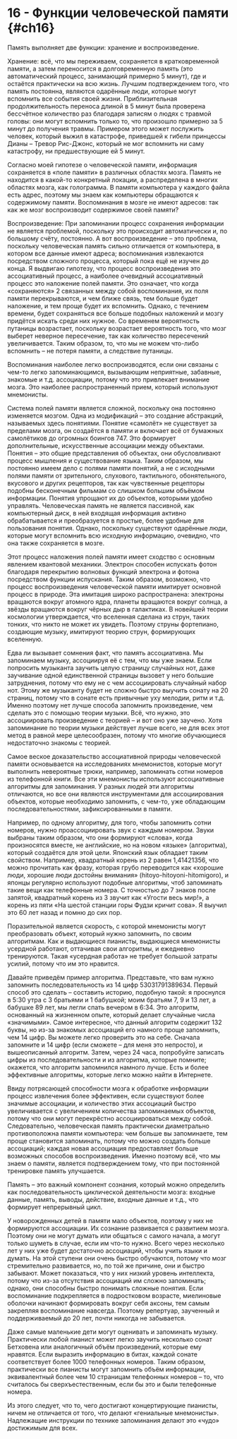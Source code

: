 # 16 - Функции человеческой памяти {#ch16}

Память выполняет две функции: хранение и воспроизведение.

Хранение: всё, что мы переживаем, сохраняется в кратковременной памяти, а затем переносится в долговременную память (это автоматический процесс, занимающий примерно 5 минут), где и остаётся практически на всю жизнь. Лучшим подтверждением того, что память постоянна, являются одарённые люди, которые могут вспомнить все события своей жизни. Приблизительная продолжительность переноса длиной в 5 минут была проверена бессчётное количество раз благодаря записям о людях с травмой головы: они могут вспомнить только то, что произошло примерно за 5 минут до получения травмы. Примером этого может послужить человек, который выжил в катастрофе, приведшей к гибели принцессы Дианы – Тревор Рис-Джонс, который не мог вспомнить ни саму катастрофу, ни предшествующие ей 5 минут.

Согласно моей гипотезе о человеческой памяти, информация сохраняется в «поле памяти» в различных областях мозга. Память не находится в какой-то конкретный локации, а распределена в многих областях мозга, как голограмма. В памяти компьютера у каждого файла есть адрес, поэтому мы знаем как компьютеры обращаются к содержимому памяти. Воспоминания в мозге не имеют адресов: так как же мозг воспроизводит содержимое своей памяти?

Воспроизведение: При запоминании процесс сохранения информации не является проблемой, поскольку это происходит автоматически и, по большому счёту, постоянно. А вот воспроизведение – это проблема, поскольку человеческая память сильно отличается от компьютера, в котором все данные имеют адреса; воспоминания извлекаются посредством сложного процесса, который пока ещё не изучен до конца. Я выдвигаю гипотезу, что процесс воспроизведения это ассоциативный процесс, а наиболее очевидный ассоциативный процесс это наложение полей памяти. Это означает, что когда «сохраняются» 2 связанных между собой воспоминания, их поля памяти перекрываются, и чем ближе связь, тем больше будет наложение, и тем проще будет их вспомнить. Однако, с течением времени, будет сохраняться все больше подобных наложений и мозгу придётся искать среди них нужное. Со временем вероятность путаницы возрастает, поскольку возрастает вероятность того, что мозг выберет неверное пересечение, так как количество пересечений увеличивается. Таким образом, то, что мы не можем что-либо вспомнить – не потеря памяти, а следствие путаницы.

Воспоминания наиболее легко воспроизводятся, если они связаны с чем-то легко запоминающимся, вызывающим неприятные, забавные, знакомые и т.д. ассоциации, потому что это привлекает внимание мозга. Это наиболее распространенный прием, который используют мнемонисты.

Система полей памяти является сложной, поскольку она постоянно изменяется мозгом. Одна из модификаций – это создание абстракций, называемых здесь понятиями. Понятие «самолёт» не существует за пределами мозга, он создаётся в памяти и включает всё от бумажных самолётиков до огромных боингов 747. Это формирует дополнительные, искусственные ассоциации между объектами. Понятия – это общие представления об объектах, они обусловливают процесс мышления и существование языка. Таким образом, мы постоянно имеем дело с полями памяти понятий, а не с исходными полями памяти от зрительного, слухового, тактильного, обонятельного, вкусового и других рецепторов, так как чувственные рецепторы подобны бесконечным фильмам со слишком большим объёмом информации. Понятия упрощают их до объектов, которыми удобно управлять. Человеческая память не является пассивной, как компьютерный диск, в ней входящая информация активно обрабатывается и преобразуется в простые, более удобные для пользования понятия. Однако, поскольку существуют одарённые люди, которые могут вспомнить всю исходную информацию, очевидно, что она также сохраняется в мозге.

Этот процесс наложения полей памяти имеет сходство с основным явлением квантовой механики. Электрон способен испускать фотон благодаря перекрытию волновых функций электрона и фотона посредством функции испускания. Таким образом, возможно, что процесс воспроизведения человеческой памяти имитирует основной процесс в природе. Эта имитация широко распространена: электроны вращаются вокруг атомного ядра, планеты вращаются вокруг солнца, а звёзды вращаются вокруг чёрных дыр в галактиках. В новейшей теории космологии утверждается, что вселенная сделана из струн, таких тонких, что никто не может их увидеть. Поэтому струны фортепиано, создающие музыку, имитируют теорию струн, формирующих вселенную.

Едва ли вызывает сомнения факт, что память ассоциативна. Мы запоминаем музыку, ассоциируя её с тем, что мы уже знаем. Если попросить музыканта заучить целую страницу случайных нот, даже заучивание одной единственной страницы вызовет у него большие затруднения, потому что ему не с чем ассоциировать случайный набор нот. Этому же музыканту будет не сложно быстро выучить сонату на 20 страниц, потому что в сонате есть привычные уху мелодии, ритм и т.д. Именно поэтому нет лучше способа запомнить произведение, чем сделать это с помощью теории музыки. Всё, что нужно, это ассоциировать произведение с теорией – и вот оно уже заучено. Хотя запоминание по теории музыки действует лучше всего, не для всех этот метод в равной мере целесообразен, потому что многие обучающиеся недостаточно знакомы с теорией.

Самое веское доказательство ассоциативной природы человеческой памяти основывается на исследованиях мнемонистов, которые могут выполнить невероятные трюки, например, запоминать сотни номеров из телефонной книги. Все эти мнемонисты используют ассоциативные алгоритмы для запоминания. У разных людей эти алгоритмы отличаются, но все они являются инструментами для ассоциирования объектов, которые необходимо запомнить, с чем-то, уже обладающим последовательностями, зафиксированными в памяти.

Например, по одному алгоритму, для того, чтобы запомнить сотни номеров, нужно проассоциировать звук с каждым номером. Звуки выбраны таким образом, что они формируют «слова», когда произносятся вместе, не английские, но на новом «языке» (алгоритма), который создаётся для этой цели. Японский язык обладает таким свойством. Например, квадратный корень из 2 равен 1,41421356, что можно прочитать как фразу, которая грубо переводится как «хорошие люди, хорошие люди достойны внимания» (hitoyo-hitoyoni-hitomigoro), и японцы регулярно используют подобные алгоритмы, чтоб запоминать такие вещи как телефонные номера. С точностью до 7 знаков после запятой, квадратный корень из 3 звучит как «Угости весь мир!», а корень из пяти «На шестой станции горы Фудзи кричит сова». Я выучил это 60 лет назад и помню до сих пор.

Поразительной является скорость, с которой мнемонисты могут преобразовать объект, который нужно запомнить, по своим алгоритмам. Как и выдающиеся пианисты, выдающиеся мнемонисты усердной работают, оттачивая свои алгоритмы, и ежедневно тренируются. Такая «усердная работа» не требует большой затраты усилий, потому что им это нравится.

Давайте приведём пример алгоритма. Представьте, что вам нужно запомнить последовательность из 14 цифр 53031791389634. Первый способ это сделать – составить историю, подобную такой: я проснулся в 5:30 утра с 3 братьями и 1 бабушкой; моим братьям 7, 9 и 13 лет, а бабушке 89 лет, мы легли спать вечером в 6:34. Это алгоритм, основанный на жизненном опыте, который делает случайные числа «значимыми». Самое интересное, что данный алгоритм содержит 132 буквы, но из-за знакомых ассоциаций его намного проще запомнить, чем 14 цифр. Вы можете легко проверить это на себе. Сначала запомните и 14 цифр (если сможете – для меня это непросто), и вышеописанный алгоритм. Затем, через 24 часа, попробуйте записать цифры из последовательности и из алгоритма, которые помните; окажется, что алгоритм запомнился намного лучше. Есть и более эффективные алгоритмы, которые легко можно найти в Интернете.

Ввиду потрясающей способности мозга к обработке информации процесс извлечения более эффективен, если существуют более значимые ассоциации, и количество этих ассоциаций быстро увеличивается с увеличением количества запоминаемых объектов, потому что они могут перекрёстно ассоциироваться между собой. Следовательно, человеческая память практически диаметрально противоположна памяти компьютера: чем больше вы запоминаете, тем проще становится запоминать, потому что можно создать больше ассоциаций; каждая новая ассоциация предоставляет больше возможных способов воспроизведения. Именно поэтому всё, что мы знаем о памяти, является подтверждением тому, что при постоянной тренировке память улучшается.

Память – это важный компонент сознания, который можно определить как последовательность циклической деятельности мозга: входные данные, память, выводы, действие, входные данные и т.д., что формирует непрерывный цикл.

У новорожденных детей в памяти мало объектов, поэтому у них не формируются ассоциации. Их сознание развивается с развитием мозга. Поэтому они не могут думать или общаться с самого начала, а могут только шуметь в случае, если им что-то нужно. Всего через несколько лет у них уже будет достаточно ассоциаций, чтобы учить языки и думать. На этой ступени они очень быстро обучаются, потому что мозг стремительно развивается, но, по той же причине, они и быстро забывают. Может показаться, что у них низкий уровень интеллекта, потому что из-за отсутствия ассоциаций им сложно запоминать; однако, они способны быстро понимать сложные понятия. Если воспоминание подкрепляется в подростковом возрасте, миелиновые оболочки начинают формировать вокруг себя аксоны, тем самым закрепляя воспоминание навсегда. Поэтому репертуар, заученный и поддерживаемый до 20 лет, почти никогда не забывается.

Даже самые маленькие дети могут оценивать и запоминать музыку. Практически любой пианист может легко заучить несколько сонат Бетховена или аналогичный объём произведений, которые ему нравятся. Если выразить информацию в битах, каждой сонате соответствует более 1000 телефонных номеров. Таким образом, практически все пианисты могут запомнить объём информации, эквивалентный более чем 10 страницам телефонных номеров – то, что считалось бы сверхъестественным, если бы это и были телефонные номера.

Из этого следует, что то, чего достигают концертирующие пианисты, ничем не отличается от того, что делают «гениальные мнемонисты». Надлежащие инструкции по технике запоминания делают это «чудо» достижимым для всех.
